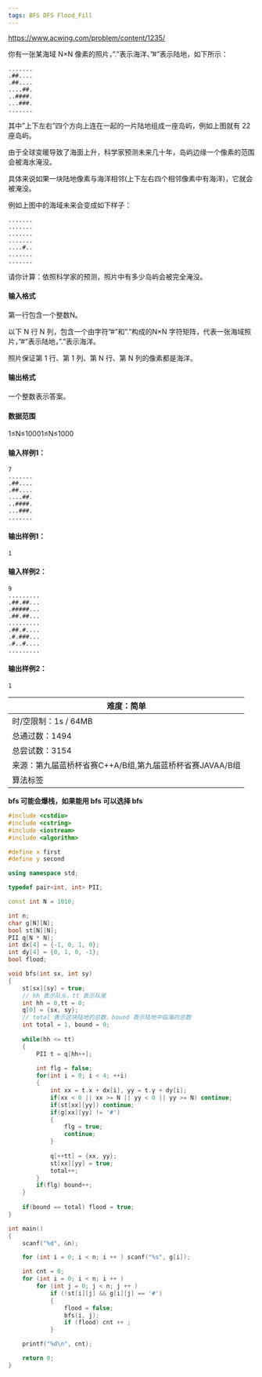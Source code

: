 ```yaml
---
tags: BFS DFS Flood_Fill
---
```




https://www.acwing.com/problem/content/1235/



你有一张某海域 N×N 像素的照片，”.”表示海洋、”#”表示陆地，如下所示：

```
.......
.##....
.##....
....##.
..####.
...###.
.......
```

其中”上下左右”四个方向上连在一起的一片陆地组成一座岛屿，例如上图就有 22 座岛屿。

由于全球变暖导致了海面上升，科学家预测未来几十年，岛屿边缘一个像素的范围会被海水淹没。

具体来说如果一块陆地像素与海洋相邻(上下左右四个相邻像素中有海洋)，它就会被淹没。

例如上图中的海域未来会变成如下样子：

```
.......
.......
.......
.......
....#..
.......
.......
```

请你计算：依照科学家的预测，照片中有多少岛屿会被完全淹没。

#### 输入格式

第一行包含一个整数N。

以下 N 行 N 列，包含一个由字符”#”和”.”构成的N×N 字符矩阵，代表一张海域照片，”#”表示陆地，”.”表示海洋。

照片保证第 1 行、第 1 列、第 N 行、第 N 列的像素都是海洋。

#### 输出格式

一个整数表示答案。

#### 数据范围

1≤N≤10001≤N≤1000

#### 输入样例1：

```
7
.......
.##....
.##....
....##.
..####.
...###.
.......
```

#### 输出样例1：

```
1
```

#### 输入样例2：

```
9
.........
.##.##...
.#####...
.##.##...
.........
.##.#....
.#.###...
.#..#....
.........
```

#### 输出样例2：

```
1
```

| 难度：**简单**                                           |
| -------------------------------------------------------- |
| 时/空限制：1s / 64MB                                     |
| 总通过数：1494                                           |
| 总尝试数：3154                                           |
| 来源：第九届蓝桥杯省赛C++A/B组,第九届蓝桥杯省赛JAVAA/B组 |
| 算法标签                                                 |

**bfs 可能会爆栈，如果能用 bfs 可以选择 bfs**



```cpp
#include <cstdio>
#include <cstring>
#include <iostream>
#include <algorithm>

#define x first
#define y second

using namespace std;

typedef pair<int, int> PII;

const int N = 1010;

int n;
char g[N][N];
bool st[N][N];
PII q[N * N];
int dx[4] = {-1, 0, 1, 0};
int dy[4] = {0, 1, 0, -1};
bool flood;

void bfs(int sx, int sy)
{
    st[sx][sy] = true;
    // hh 表示队头，tt 表示队尾
    int hh = 0,tt = 0;
    q[0] = {sx, sy};
    // total 表示这块陆地的总数，bound 表示陆地中临海的总数
    int total = 1, bound = 0;
    
    while(hh <= tt)
    {
        PII t = q[hh++];
        
        int flg = false;
        for(int i = 0; i < 4; ++i)
        {
            int xx = t.x + dx[i], yy = t.y + dy[i];
            if(xx < 0 || xx >= N || yy < 0 || yy >= N) continue;
            if(st[xx][yy]) continue;
            if(g[xx][yy] != '#')
            {
                flg = true;
                continue;
            }
            
            q[++tt] = {xx, yy};
            st[xx][yy] = true;
            total++;
        }
        if(flg) bound++;
    }
    
    if(bound == total) flood = true;
}

int main()
{
    scanf("%d", &n);

    for (int i = 0; i < n; i ++ ) scanf("%s", g[i]);

    int cnt = 0;
    for (int i = 0; i < n; i ++ )
        for (int j = 0; j < n; j ++ )
            if (!st[i][j] && g[i][j] == '#')
            {
                flood = false;
                bfs(i, j);
                if (flood) cnt ++ ;
            }

    printf("%d\n", cnt);

    return 0;
}
```

